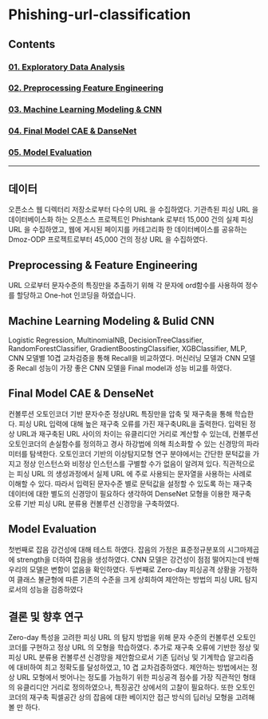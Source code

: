 # Phishing-url-classification

## Contents 
### [01. Exploratory Data Analysis](https://github.com/hojisu/phishing-url-classification/tree/master/01-Exploratory-Data-Analysis)
### [02. Preprocessing Feature Engineering](https://github.com/hojisu/phishing-url-classification/tree/master/02-Preprocessing-Feature-Engineering)
### [03. Machine Learning Modeling & CNN](https://github.com/hojisu/phishing-url-classification/tree/master/03-Machine-Learning-Modeling%20%26%20CNN)
### [04. Final Model CAE & DanseNet](https://github.com/hojisu/phishing-url-classification/tree/master/04-Final-Model-CAE-DanseNet)
### [05. Model Evaluation](https://github.com/hojisu/phishing-url-classification/tree/master/05-Model_Evaluation)

***

## 데이터 
오픈소스 웹 디렉터리 저장소로부터 다수의 URL 을 수집하였다. 기관측된 피싱 URL 을 데이터베이스화 하는 오픈소스 프로젝트인 Phishtank 로부터 15,000 건의 실제 피싱 URL 을 수집하였고, 웹에 게시된 페이지를 카테고리화 한 데이터베이스를 공유하는 Dmoz-ODP 프로젝트로부터 45,000 건의 정상 URL 을 수집하였다.

## Preprocessing & Feature Engineering
URL 으로부터 문자수준의 특징만을 추출하기 위해 각 문자에 ord함수를 사용하여 정수를 할당하고 One-hot 인코딩을 하였습니다. 

## Machine Learning Modeling & Bulid CNN
Logistic Regression, MultinomialNB, DecisionTreeClassifier, RandomForestClassifier, GradientBoostingClassifier, XGBClassifier, MLP, CNN 모델별 10겹 교차검증을 통해 Recall을 비교하였다.
머신러닝 모델과 CNN 모델 중 Recall 성능이 가장 좋은 CNN 모델을 Final model과 성능 비교를 하였다. 

## Final Model CAE & DenseNet
컨볼루션 오토인코더 기반 문자수준 정상URL 특징만을 압축 및 재구축을 통해 학습한다. 피싱 URL 입력에 대해 높은 재구축 오류를 가진 재구축URL을 출력한다. 입력된 정상 URL과 재구축된 URL 사이의 차이는 유클리디안 거리로 계산할 수 있는데, 컨볼루션 오토인코더의 손실함수를 정의하고 경사 하강법에 의해 최소화할 수 있는 신경망의 파라미터를 탐색한다. 오토인코더 기반의 이상탐지모형 연구 분야에서는 간단한 문턱값을 가지고 정상 인스턴스와 비정상 인스턴스를 구별할 수가 없음이 알려져 있다. 직관적으로는 피싱 URL 의 생성과정에서 실제 URL 에 주로 사용되는 문자열을 사용하는 사례로 이해할 수 있다. 따라서 입력된 문자수준 별로 문턱값을 설정할 수 있도록 하는 재구축 데이터에 대한 별도의 신경망이 필요하다 생각하여 DenseNet 모형을 이용한 재구축 오류 기반 피싱 URL 분류용 컨볼루션 신경망을 구축하였다. 

## Model Evaluation
첫번째로 잡음 강건성에 대해 테스트 하였다. 잡음의 가정은 표준정규분포의 시그마제곱에 strength을 더하여 잡음을 생성하였다. CNN 모델은 강건성이 점점 떨어지는데 반해 우리의 모델은 변함이 없음을 확인하였다. 두번째로 Zero-day 피싱공격 상황을 가정하여 클래스 불균형에 따른 기존의 수준을 크게 상회하여 제안하는 방법의 피싱 URL 탐지로서의 성능을 검증하였다

## 결론 및 향후 연구
Zero-day 특성을 고려한 피싱 URL 의 탐지 방법을 위해 문자 수준의 컨볼루션 오토인코더를 구현하고 정상 URL 의 모형을 학습하였다. 추가로 재구축 오류에 기반한 정상 및 피싱 URL 분류용 컨볼루션 신경망을 제안함으로서 기존 딥러닝 및 기계학습 알고리즘에 대비하여 최고 정확도를 달성하였고, 10 겹 교차검증하였다.
제안하는 방법에서는 정상 URL 모형에서 벗어나는 정도를 가늠하기 위한 피싱공격 점수를 가장 직관적인 형태의 유클리디안 거리로 정의하였으나, 특징공간 상에서의 고찰이 필요하다. 또한 오토인코더의 재구축 픽셀공간 상의 잡음에 대한 베이지안 접근 방식의 딥러닝 모형을 고려해볼 만 하다.
